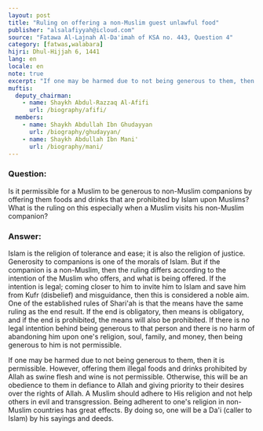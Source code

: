 ```yaml
---
layout: post
title: "Ruling on offering a non-Muslim guest unlawful food"
publisher: "alsalafiyyah@icloud.com"
source: "Fatawa Al-Lajnah Al-Da'imah of KSA no. 443, Question 4"
category: [fatwas,walabara]
hijri: Dhul-Hijjah 6, 1441
lang: en
locale: en
note: true
excerpt: "If one may be harmed due to not being generous to them, then it is permissible. However, offering them illegal foods and drinks prohibited by Allah as swine flesh and wine is not permissible."
muftis:
  deputy_chairman:
    - name: Shaykh Abdul-Razzaq Al-Afifi
      url: /biography/afifi/
  members: 
    - name: Shaykh Abdullah Ibn Ghudayyan
      url: /biography/ghudayyan/
    - name: Shaykh Abdullah Ibn Mani'
      url: /biography/mani/
---
```


### Question: 
 
Is it permissible for a Muslim to be generous to non-Muslim companions by offering them foods and drinks that are prohibited by Islam upon Muslims? What is the ruling on this especially when a Muslim visits his non-Muslim companion?

### Answer:

Islam is the religion of tolerance and ease; it is also the religion of justice. Generosity to companions is one of the morals of Islam. But if the companion is a non-Muslim, then the ruling differs according to the intention of the Muslim who offers, and what is being offered. If the intention is legal; coming closer to him to invite him to Islam and save him from Kufr (disbelief) and misguidance, then this is considered a noble aim. One of the established rules of Shari'ah is that the means have the same ruling as the end result. If the end is obligatory, then means is obligatory, and if the end is prohibited, the means will also be prohibited. If there is no legal intention behind being generous to that person and there is no harm of abandoning him upon one's religion, soul, family, and money, then being generous to him is not permissible. 

If one may be harmed due to not being generous to them, then it is permissible. However, offering them illegal foods and drinks prohibited by Allah as swine flesh and wine is not permissible. Otherwise, this will be an obedience to them in defiance to Allah and giving priority to their desires over the rights of Allah. A Muslim should adhere to His religion and not help others in evil and transgression. Being adherent to one's religion in non-Muslim countries has great effects. By doing so, one will be a Da'i (caller to Islam) by his sayings and deeds.
